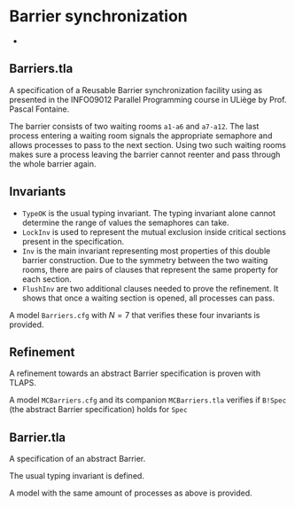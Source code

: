 # Barrier synchronization
-

## Barriers.tla

A specification of a Reusable Barrier synchronization facility using as
presented in the INFO09012 Parallel Programming course in ULiège by 
Prof. Pascal Fontaine.

The barrier consists of two waiting rooms `a1-a6` and `a7-a12`. 
The last process entering a waiting room signals the appropriate semaphore
and allows processes to pass to the next section.
Using two such waiting rooms makes sure a process leaving the barrier cannot
reenter and pass through the whole barrier again.

## Invariants

- `TypeOK` is the usual typing invariant. The typing invariant alone cannot
  determine the range of values the semaphores can take.
- `LockInv` is used to represent the mutual exclusion inside critical sections
  present in the specification.
- `Inv` is the main invariant representing most properties of this double 
  barrier construction.
  Due to the symmetry between the two waiting rooms, there are pairs of clauses
  that represent the same property for each section.
- `FlushInv` are two additional clauses needed to prove the refinement.
  It shows that once a waiting section is opened, all processes can pass.

A model `Barriers.cfg` with $N = 7$ that verifies these four invariants is 
provided.

## Refinement

A refinement towards an abstract Barrier specification is proven with TLAPS.

A model `MCBarriers.cfg` and its companion `MCBarriers.tla` verifies if
`B!Spec` (the abstract Barrier specification) holds for `Spec` 

## Barrier.tla

A specification of an abstract Barrier.

The usual typing invariant is defined.

A model with the same amount of processes as above is provided. 